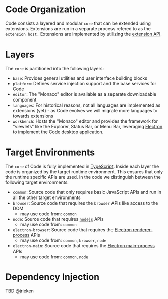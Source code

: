 # Code Organization

Code consists a layered and modular `core` that can be extended using extensions. Extensions are run in a separate process refered to as the
`extension host.` Extensions are implemented by utilizing the [extension API](https://code.visualstudio.com/docs/extensions/overview).

# Layers

The `core` is partitioned into the following layers:
- `base`: Provides general utilities and user interface building blocks
- `platform`: Defines service injection support and the base services for Code
- `editor`: The "Monaco" editor is available as a separate downloadable component
- `languages`: For historical reasons, not all languages are implemented as extensions (yet) - as Code evolves we will migrate more languages to towards extensions
- `workbench`: Hosts the "Monaco" editor and provides the framework for "viewlets" like the Explorer, Status Bar, or Menu Bar, leveraging [Electron](http://electron.atom.io/) to implement the Code desktop application.

# Target Environments
The `core` of Code is fully implemented in [TypeScript](https://github.com/microsoft/typescript). Inside each layer the code is organized by the target runtime environment. This ensures that only the runtime specific APIs are used. In the code we distinguish between the following target environments:
- `common`: Source code that only requires basic JavaScript APIs and run in all the other target environments
- `browser`: Source code that requires the `browser` APIs like access to the DOM
   - may use code from: `common`
- `node`: Source code that requires [`nodejs`](https://nodejs.org) APIs
   - may use code from: `common`
- `electron-browser`: Source code that requires the [Electron renderer-process](https://github.com/atom/electron/tree/master/docs#modules-for-the-renderer-process-web-page) APIs
   - may use code from: `common`, `browser`, `node`
- `electron-main`: Source code that requires the [Electron main-process](https://github.com/atom/electron/tree/master/docs#modules-for-the-main-process) APIs
   - may use code from: `common`, `node`

# Dependency Injection
 TBD @jrieken